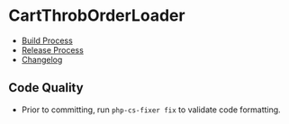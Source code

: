 # CartThrobOrderLoader

* [Build Process](/documentation/build.md)    
* [Release Process](/documentation/release.md)
* [Changelog](/documentation/changelog.md)    

## Code Quality

* Prior to committing, run `php-cs-fixer fix` to validate code formatting.
